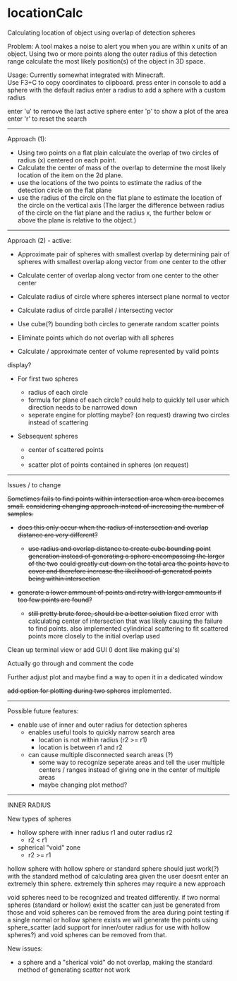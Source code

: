 # locationCalc
 Calculating location of object using overlap of detection spheres

Problem:
A tool makes a noise to alert you when you are within x units of an object.
Using two or more points along the outer radius of this detection range calculate the most likely position(s) of the object in 3D space.

Usage:
Currently somewhat integrated with Minecraft.  
Use F3+C to copy coordinates to clipboard.
press enter in console to add a sphere with the default radius
enter a radius to add a sphere with a custom radius

enter 'u' to remove the last active sphere
enter 'p' to show a plot of the area
enter 'r' to reset the search

___________________________________________________________________________________________________________________________________________________________________________________

Approach (1):
- Using two points on a flat plain calculate the overlap of two circles of radius (x) centered on each point.
- Calculate the center of mass of the overlap to determine the most likely location of the item on the 2d plane.
- use the locations of the two points to estimate the radius of the detection circle on the flat plane
- use the radius of the circle on the flat plane to estimate the location of the circle on the vertical axis
(The larger the difference between radius of the circle on the flat plane and the radius x, the further below or above the plane is relative to the object.)
___________________________________________________________________________________________________________________________________________________________________________________

Approach (2) - active:
- Approximate pair of spheres with smallest overlap by determining pair of spheres with smallest overlap along vector from one center to the other
- Calculate center of overlap along vector from one center to the other center
- Calculate radius of circle where spheres intersect plane normal to vector
- Calculate radius of circle parallel / intersecting vector

- Use cube(?) bounding both circles to generate random scatter points
- Eliminate points which do not overlap with all spheres
- Calculate / approximate center of volume represented by valid points

display?
- For first two spheres
    - radius of each circle
    - formula for plane of each circle?
       could help to quickly tell user which direction needs to be narrowed down
    - seperate engine for plotting maybe? (on request)
         drawing two circles instead of scattering

- Sebsequent spheres
    - center of scattered points
    - 
    - scatter plot of points contained in spheres (on request)

___________________________________________________________________________________________________________________________________________________________________________________

Issues / to change

~~Sometimes fails to find points within intersection area when area becomes small.~~
~~considering changing approach instead of increasing the number of samples.~~
 - ~~does this only occur when the radius of instersection and overlap distance are very different?~~
    - ~~use radius and overlap distance to create cube bounding point generation instead of generating a sphere encompassing the larger of the two~~
         ~~could greatly cut down on the total area the points have to cover and therefore increase the likelihood of generated points being within intersection~~

 - ~~generate a lower ammount of points and retry with larger ammounts if too few points are found?~~
    - ~~still pretty brute force, should be a better solution~~
fixed error with calculating center of intersection that was likely causing the failure to find points.
also implemented cylindrical scattering to fit scattered points more closely to the initial overlap used

Clean up terminal view or add GUI (I dont like making gui's)

Actually go through and comment the code

Further adjust plot and maybe find a way to open it in a dedicated window

~~add option for plotting during two spheres~~
implemented.


___________________________________________________________________________________________________________________________________________________________________________________

Possible future features:

 - enable use of inner and outer radius for detection spheres
    - enables useful tools to quickly narrow search area
        - location is not within radius (r2 >= r1)
        - location is between r1 and r2
    - can cause multiple disconnected search areas (?)
        - some way to recognize seperate areas and tell the user multiple centers / ranges instead of giving one in the center of multiple areas
        - maybe changing plot method?

___________________________________________________________________________________________________________________________________________________________________________________

INNER RADIUS

New types of spheres
 - hollow sphere with inner radius r1 and outer radius r2
    - r2 < r1
 - spherical "void" zone
    - r2 >= r1

hollow sphere with hollow sphere or standard sphere should just work(?) with the standard method of calculating area given the user doesnt enter an extremely thin sphere.
extremely thin spheres may require a new approach

void spheres need to be recognized and treated differently.
if two normal spheres (standard or hollow) exist the scatter can just be generated from those and void spheres can be removed from the area during point testing
if a single normal or hollow sphere exists we will generate the points using sphere_scatter (add support for inner/outer radius for use with hollow spheres?) and void spheres can be removed from that.

New issues:
 - a sphere and a "sherical void" do not overlap, making the standard method of generating scatter not work
